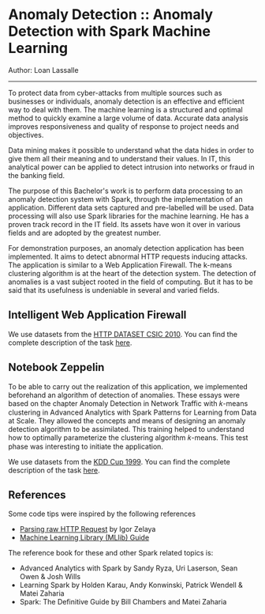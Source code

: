 # Anomaly Detection :: Anomaly Detection with Spark Machine Learning

Author: Loan Lassalle
***

To protect data from cyber-attacks from multiple sources such as businesses or individuals, anomaly detection is an effective and efficient way to deal with them. The machine learning is a structured and optimal method to quickly examine a large volume of data. Accurate data analysis improves responsiveness and quality of response to project needs and objectives.

Data mining makes it possible to understand what the data hides in order to give them all their meaning and to understand their values. In IT, this analytical power can be applied to detect intrusion into networks or fraud in the banking field.

The purpose of this Bachelor's work is to perform data processing to an anomaly detection system with Spark, through the implementation of an application. Different data sets captured and pre-labelled will be used. Data processing will also use Spark libraries for the machine learning. He has a proven track record in the IT field. Its assets have won it over in various fields and are adopted by the greatest number.

For demonstration purposes, an anomaly detection application has been implemented. It aims to detect abnormal HTTP requests inducing attacks. The application is similar to a 
Web Application Firewall. The k-means clustering algorithm is at the heart of the detection system. The detection of anomalies is a vast subject rooted in the field of computing. But it has to be said that its usefulness is undeniable in several and varied fields.

## Intelligent Web Application Firewall

We use datasets from the [HTTP DATASET CSIC 2010](http://www.isi.csic.es/dataset/). You can find the complete description of the task [here](http://www.isi.csic.es/dataset/).

## Notebook Zeppelin

To be able to carry out the realization of this application, we implemented beforehand an algorithm of detection of anomalies. These essays were based on the chapter Anomaly Detection in Network Traffic with 𝑘-means clustering in Advanced Analytics with Spark Patterns for Learning from Data at Scale. They allowed the concepts and means of designing an anomaly detection algorithm to be assimilated. This training helped to understand how to optimally parameterize the clustering algorithm 𝑘-means. This test phase was interesting to initiate the application.

We use datasets from the [KDD Cup 1999](http://kdd.ics.uci.edu/databases/kddcup99/kddcup99.html). You can find the complete description of the task [here](http://kdd.ics.uci.edu/databases/kddcup99/task.html).


## References
Some code tips were inspired by the following references

  * [Parsing raw HTTP Request](https://stackoverflow.com/a/31600846) by Igor Zelaya
  * [Machine Learning Library (MLlib) Guide](http://spark.apache.org/docs/latest/ml-guide.html)

The reference book for these and other Spark related topics is:

  * Advanced Analytics with Spark by Sandy Ryza, Uri Laserson, Sean Owen & Josh Wills
  * Learning Spark by Holden Karau, Andy Konwinski, Patrick Wendell & Matei Zaharia
  * Spark: The Definitive Guide by Bill Chambers and Matei Zaharia
